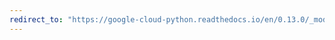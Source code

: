 ```yaml
---
redirect_to: "https://google-cloud-python.readthedocs.io/en/0.13.0/_modules/gcloud/dns/resource_record_set.html"
---
```

